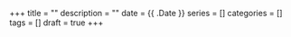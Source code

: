 +++ 
title = ""
description = ""
date = {{ .Date }}
series = []
categories = []
tags = []
draft = true
+++

